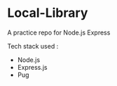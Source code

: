 # Local-Library

A practice repo for Node.js Express

Tech stack used : 

  -  Node.js
  -  Express.js
  -  Pug
